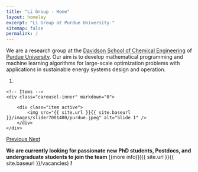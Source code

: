 ```yaml
---
title: "Li Group - Home"
layout: homelay
excerpt: "Li Group at Purdue University."
sitemap: false
permalink: /
---
```


We are a research group at the [Davidson School of Chemical Engineering](https://engineering.purdue.edu/ChE) of [Purdue University](https://www.purdue.edu/). Our aim is to develop mathematical programming and machine learning algorithms for large-scale optimization problems with applications in sustainable energy systems design and operation.


<div markdown="0" id="carousel" class="carousel slide" data-ride="carousel" data-interval="5000" data-pause="hover" >
    <!-- Menu -->
    <ol class="carousel-indicators">
        <li data-target="#carousel" data-slide-to="0" class="active"></li>
    </ol>

    <!-- Items -->
    <div class="carousel-inner" markdown="0">

        <div class="item active">
            <img src="{{ site.url }}{{ site.baseurl }}/images/slider7001400/purdue.jpeg" alt="Slide 1" />
        </div>
    </div>
  <a class="left carousel-control" href="#carousel" role="button" data-slide="prev">
    <span class="glyphicon glyphicon-chevron-left" aria-hidden="true"></span>
    <span class="sr-only">Previous</span>
  </a>
  <a class="right carousel-control" href="#carousel" role="button" data-slide="next">
    <span class="glyphicon glyphicon-chevron-right" aria-hidden="true"></span>
    <span class="sr-only">Next</span>
  </a>
</div>






 **We are currently looking for passionate new PhD students, Postdocs, and undergraduate students to join the team** [(more info)]({{ site.url }}{{ site.baseurl }}/vacancies) **!**



